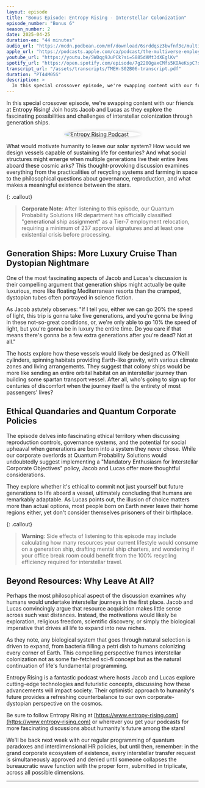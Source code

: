 ```yaml
---
layout: episode
title: "Bonus Episode: Entropy Rising - Interstellar Colonization"
episode_number: "Bonus 6"
season_number: 2
date: 2025-04-25
duration-en: "44 minutes"
audio_url: "https://mcdn.podbean.com/mf/download/6srddqsz3bwfnf3c/multiverse-employee-handbook-s02b06-entropy-rising.mp3"
apple_url: "https://podcasts.apple.com/ca/podcast/the-multiverse-employee-handbook/id1764134739?i=1000704867001"
youtube_url: "https://youtu.be/SWDqg9JuPCk?si=S885dAMt3dXEglKv"
spotify_url: "https://open.spotify.com/episode/7g220OgaxCMfs5KOAeKspC?si=nlMSAnLzRQOAvPuU2Q8hew"
transcript_url: "/assets/transcripts/TMEH-S02B06-transcript.pdf"
duration: "PT44M05S"
description: >
  In this special crossover episode, we're swapping content with our friends at Entropy Rising! Join hosts Jacob and Lucas as they explore the fascinating possibilities and challenges of interstellar colonization through generation ships.
---
```


In this special crossover episode, we're swapping content with our friends at Entropy Rising! Join hosts Jacob and Lucas as they explore the fascinating possibilities and challenges of interstellar colonization through generation ships.

<a href="https://www.entropy-rising.com" target="_blank">
<img src="https://storage.buzzsprout.com/23taqmzhl1xh92ha3m19375lekml?.jpg" alt="Entropy Rising Podcast" style="max-width: 200px; max-height: 200px; border-radius: 50%; box-shadow: 0 0 10px rgba(0,0,0,0.2); display: block; margin: 0 auto;" />
</a>

What would motivate humanity to leave our solar system? How would we design vessels capable of sustaining life for centuries? And what social structures might emerge when multiple generations live their entire lives aboard these cosmic arks? This thought-provoking discussion examines everything from the practicalities of recycling systems and farming in space to the philosophical questions about governance, reproduction, and what makes a meaningful existence between the stars.

{: .callout}
> **Corporate Note**: After listening to this episode, our Quantum Probability Solutions HR department has officially classified "generational ship assignment" as a Tier-7 employment relocation, requiring a minimum of 237 approval signatures and at least one existential crisis before processing.

## Generation Ships: More Luxury Cruise Than Dystopian Nightmare

One of the most fascinating aspects of Jacob and Lucas's discussion is their compelling argument that generation ships might actually be quite luxurious, more like floating Mediterranean resorts than the cramped, dystopian tubes often portrayed in science fiction.

As Jacob astutely observes: "If I tell you, either we can go 20% the speed of light, this trip is gonna take five generations, and you're gonna be living in these not-so-great conditions, or, we're only able to go 10% the speed of light, but you're gonna be in luxury the entire time. Do you care if that means there's gonna be a few extra generations after you're dead? Not at all."

The hosts explore how these vessels would likely be designed as O'Neill cylinders, spinning habitats providing Earth-like gravity, with various climate zones and living arrangements. They suggest that colony ships would be more like sending an entire orbital habitat on an interstellar journey than building some spartan transport vessel. After all, who's going to sign up for centuries of discomfort when the journey itself is the entirety of most passengers' lives?

## Ethical Quandaries and Quantum Corporate Policies

The episode delves into fascinating ethical territory when discussing reproduction controls, governance systems, and the potential for social upheaval when generations are born into a system they never chose. While our corporate overlords at Quantum Probability Solutions would undoubtedly suggest implementing a "Mandatory Enthusiasm for Interstellar Corporate Objectives" policy, Jacob and Lucas offer more thoughtful considerations.

They explore whether it's ethical to commit not just yourself but future generations to life aboard a vessel, ultimately concluding that humans are remarkably adaptable. As Lucas points out, the illusion of choice matters more than actual options, most people born on Earth never leave their home regions either, yet don't consider themselves prisoners of their birthplace.

{: .callout}
> **Warning**: Side effects of listening to this episode may include calculating how many resources your current lifestyle would consume on a generation ship, drafting mental ship charters, and wondering if your office break room could benefit from the 100% recycling efficiency required for interstellar travel.

## Beyond Resources: Why Leave At All?

Perhaps the most philosophical aspect of the discussion examines why humans would undertake interstellar journeys in the first place. Jacob and Lucas convincingly argue that resource acquisition makes little sense across such vast distances. Instead, the motivations would likely be exploration, religious freedom, scientific discovery, or simply the biological imperative that drives all life to expand into new niches.

As they note, any biological system that goes through natural selection is driven to expand, from bacteria filling a petri dish to humans colonizing every corner of Earth. This compelling perspective frames interstellar colonization not as some far-fetched sci-fi concept but as the natural continuation of life's fundamental programming.

Entropy Rising is a fantastic podcast where hosts Jacob and Lucas explore cutting-edge technologies and futuristic concepts, discussing how these advancements will impact society. Their optimistic approach to humanity's future provides a refreshing counterbalance to our own corporate-dystopian perspective on the cosmos.

Be sure to follow Entropy Rising at [https://www.entropy-rising.com](https://www.entropy-rising.com) or wherever you get your podcasts for more fascinating discussions about humanity's future among the stars!

We'll be back next week with our regular programming of quantum paradoxes and interdimensional HR policies, but until then, remember: in the grand corporate ecosystem of existence, every interstellar transfer request is simultaneously approved and denied until someone collapses the bureaucratic wave function with the proper form, submitted in triplicate, across all possible dimensions.

---
